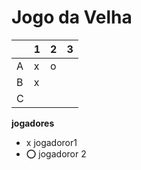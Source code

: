 # Jogo da Velha

|   | 1 | 2 | 3 |
|---|---|---|---|
| A | x  |  o |   |
| B | x  |   |   |
| C |   |   |   |

**jogadores**

- x jogadoror1
- ⭕ jogadoror 2